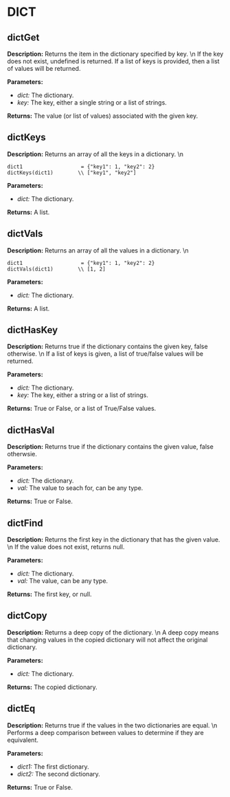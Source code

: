 # DICT  
  
## dictGet  
  
  
**Description:** Returns the item in the dictionary specified by key.
\n
If the key does not exist, undefined is returned.
If a list of keys is provided, then a list of values will be returned.  
  
**Parameters:**  
  * *dict:* The dictionary.  
  * *key:* The key, either a single string or a list of strings.  
  
**Returns:** The value (or list of values) associated with the given key.  
  
  
## dictKeys  
  
  
**Description:** Returns an array of all the keys in a dictionary.
\n
```
dict1                   = {"key1": 1, "key2": 2}
dictKeys(dict1)        \\ ["key1", "key2"]
```  
  
**Parameters:**  
  * *dict:* The dictionary.  
  
**Returns:** A list.  
  
  
## dictVals  
  
  
**Description:** Returns an array of all the values in a dictionary.
\n
```
dict1                   = {"key1": 1, "key2": 2}
dictVals(dict1)        \\ [1, 2]
```  
  
**Parameters:**  
  * *dict:* The dictionary.  
  
**Returns:** A list.  
  
  
## dictHasKey  
  
  
**Description:** Returns true if the dictionary contains the given key, false otherwise.
\n
If a list of keys is given, a list of true/false values will be returned.  
  
**Parameters:**  
  * *dict:* The dictionary.  
  * *key:* The key, either a string or a list of strings.  
  
**Returns:** True or False, or a list of True/False values.  
  
  
## dictHasVal  
  
  
**Description:** Returns true if the dictionary contains the given value, false otherwsie.  
  
**Parameters:**  
  * *dict:* The dictionary.  
  * *val:* The value to seach for, can be any type.  
  
**Returns:** True or False.  
  
  
## dictFind  
  
  
**Description:** Returns the first key in the dictionary that has the given value.
\n
If the value does not exist, returns null.  
  
**Parameters:**  
  * *dict:* The dictionary.  
  * *val:* The value, can be any type.  
  
**Returns:** The first key, or null.  
  
  
## dictCopy  
  
  
**Description:** Returns a deep copy of the dictionary.
\n
A deep copy means that changing values in the copied dictionary will not affect the original dictionary.  
  
**Parameters:**  
  * *dict:* The dictionary.  
  
**Returns:** The copied dictionary.  
  
  
## dictEq  
  
  
**Description:** Returns true if the values in the two dictionaries are equal.
\n
Performs a deep comparison between values to determine if they are equivalent.  
  
**Parameters:**  
  * *dict1:* The first dictionary.  
  * *dict2:* The second dictionary.  
  
**Returns:** True or False.  
  
  
